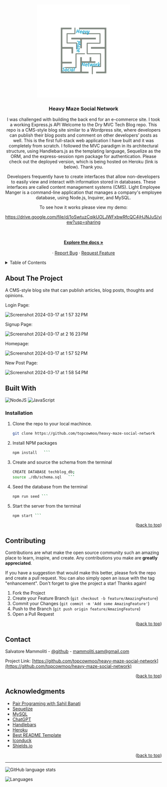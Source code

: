 <a name="readme-top"></a>

<br />
<div align="center">
  <a href="https://github.com/topcowmoo/heavy-maze-social-network">
    <img src="/public/images/logo.png" alt="Logo" width="300" height="300">
  </a>

<h3 align="center">Heavy Maze Social Network</h3>

  <p align="center">
   I was challenged with building the back end for an e-commerce site. I took a working Express.js API Welcome to the Dry MVC Tech Blog repo. This repo is a CMS-style blog site similar to a Wordpress site, where developers can publish their blog posts and comment on other developers’ posts as well. This is the first full-stack web application I have built and it was completely from scratch. I followed the MVC paradigm in its architectural structure, using Handlebars.js as the templating language, Sequelize as the ORM, and the express-session npm package for authentication. Please check out the deployed version, which is being hosted on Heroku (link is below). Thank you.

   Developers frequently have to create interfaces that allow non-developers to easily view and interact with information stored in databases. These interfaces are called content management systems (CMS). Light Employee Manger is a command-line application that manages a company's employee database, using Node.js, Inquirer, and MySQL.

To see how it works please view my demo:

https://drive.google.com/file/d/1oSwtuzCqikUOLJWFxbwRfcQC4jHJNJuS/view?usp=sharing



  <br />
  <br />
    <a href="https://github.com/topcowmoo/heavy-maze-social-network"><strong>Explore the docs »</strong></a>
    <br />
    <br />
    ·
    <a href="https://github.com/topcowmoo/heavy-maze-social-network/issues">Report Bug</a>
    ·
    <a href="https://github.com/topcowmoo/heavy-maze-social-network/issues">Request Feature</a>

  </p>
</div>

<!-- TABLE OF CONTENTS -->

<details>
  <summary>Table of Contents</summary>
  <ol>
    <li>
      <a href="#about-the-project">About The Project</a>
      <ul>
        <li><a href="#built-with">Built With</a></li>
      </ul>
    </li>
        <li><a href="#installation">Installation</a></li>
      </ul>
    </li>
    <li><a href="#contributing">Contributing</a></li>
    <li><a href="#contact">Contact</a></li>
    <li><a href="#acknowledgments">Acknowledgments</a></li>
  </ol>
</details>

<!-- ABOUT THE PROJECT -->

## About The Project

A CMS-style blog site that can publish articles, blog posts, thoughts and opinions.

Login Page:

![Screenshot 2024-03-17 at 1 57 32 PM](https://github.com/topcowmoo/dry-mvc-tech-blog/assets/149528212/85c67e3a-9009-4d60-b973-5866801a793e)

Signup Page:

![Screenshot 2024-03-17 at 2 16 23 PM](https://github.com/topcowmoo/dry-mvc-tech-blog/assets/149528212/953101ed-7894-4f60-bd4b-4f8056eaec02)

Homepage:

![Screenshot 2024-03-17 at 1 57 52 PM](https://github.com/topcowmoo/dry-mvc-tech-blog/assets/149528212/9fea9400-cad6-4e74-8cc0-2c586b5045d7)

New Post Page:

![Screenshot 2024-03-17 at 1 58 54 PM](https://github.com/topcowmoo/dry-mvc-tech-blog/assets/149528212/2fc20f99-d705-45e4-bbf1-e6a3903ffd5b)

<!-- BUILT WITH -->

## Built With

![NodeJS](https://img.shields.io/badge/Node%20js-339933?style=for-the-badge&logo=nodedotjs&logoColor=white)
![JavaScript](https://img.shields.io/badge/javascript-%23323330.svg?style=for-the-badge&logo=javascript&logoColor=%23F7DF1E)


<!-- INSTALLATION -->

### Installation

1. Clone the repo to your local machince.
   ```sh
   git clone https://github.com/topcowmoo/heavy-maze-social-network
   ```
2. Install NPM packages
   ````sh
   npm install   ```
   ````
3. Create and source the schema from the terminal
   ````sh
   CREATE DATABASE techblog_db;
   source ./db/schema.sql   ```
   ````
4. Seed the database from the terminal
   ````sh
   npm run seed ```
   ````
5. Start the server from the terminal
   ````sh
   npm start ```
   ````

<p align="right">(<a href="#readme-top">back to top</a>)</p>

<!-- CONTRIBUTING -->

## Contributing

Contributions are what make the open source community such an amazing place to learn, inspire, and create. Any contributions you make are **greatly appreciated**.

If you have a suggestion that would make this better, please fork the repo and create a pull request. You can also simply open an issue with the tag "enhancement".
Don't forget to give the project a star! Thanks again!

1. Fork the Project
2. Create your Feature Branch (`git checkout -b feature/AmazingFeature`)
3. Commit your Changes (`git commit -m 'Add some AmazingFeature'`)
4. Push to the Branch (`git push origin feature/AmazingFeature`)
5. Open a Pull Request

<p align="right">(<a href="#readme-top">back to top</a>)</p>

<!-- CONTACT -->

## Contact

Salvatore Mammoliti - [@github](https://github.com/topcowmoo) - mammoliti.sam@gmail.com

Project Link: [https://github.com/topcowmoo/heavy-maze-social-network](https://github.com/topcowmoo/heavy-maze-social-network)

<p align="right">(<a href="#readme-top">back to top</a>)</p>

<!-- ACKNOWLEDGMENTS -->

## Acknowledgments

- [Pair Programing with Sahil Banati](https://github.com/sbanati)
- [Sequelize](https://sequelize.org/)
- [MySQL](https://www.mysql.com/)
- [ChatGPT](https://chat.openai.com/)
- [Handlebars](https://handlebarsjs.com/)
- [Heroku](https://devcenter.heroku.com/)
- [Best README Template](https://github.com/othneildrew/Best-README-Template)
- [Iconduck](https://iconduck.com/)
- [Shields.io](https://shields.io/)

<p align="right">(<a href="#readme-top">back to top</a>)</p>

---

![GitHub language stats](https://img.shields.io/github/languages/top/topcowmoo/heavy-maze-social-network)

![Languages](https://img.shields.io/github/languages/count/topcowmoo/heavy-maze-social-network)

